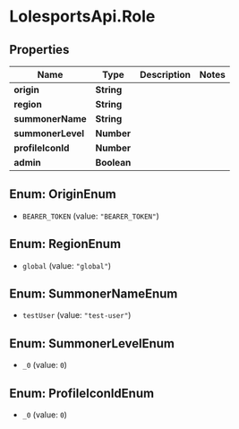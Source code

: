 # LolesportsApi.Role

## Properties
Name | Type | Description | Notes
------------ | ------------- | ------------- | -------------
**origin** | **String** |  | 
**region** | **String** |  | 
**summonerName** | **String** |  | 
**summonerLevel** | **Number** |  | 
**profileIconId** | **Number** |  | 
**admin** | **Boolean** |  | 

<a name="OriginEnum"></a>
## Enum: OriginEnum

* `BEARER_TOKEN` (value: `"BEARER_TOKEN"`)


<a name="RegionEnum"></a>
## Enum: RegionEnum

* `global` (value: `"global"`)


<a name="SummonerNameEnum"></a>
## Enum: SummonerNameEnum

* `testUser` (value: `"test-user"`)


<a name="SummonerLevelEnum"></a>
## Enum: SummonerLevelEnum

* `_0` (value: `0`)


<a name="ProfileIconIdEnum"></a>
## Enum: ProfileIconIdEnum

* `_0` (value: `0`)

